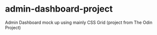 # admin-dashboard-project
Admin Dashboard mock up using mainly CSS Grid (project from The Odin Project)
